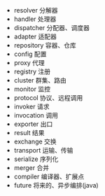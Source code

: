 - resolver    分解器
- handler     处理器
- dispatcher  分配器、调度器
- adapter     适配器
- repository  容器、仓库
- config      配置
- proxy       代理
- registry    注册
- cluster     群集、路由
- monitor     监控
- protocol    协议、远程调用
- invoker     请求
- invocation  调用 
- exporter    出口
- result      结果
- exchange    交换
- transport   运输、传输
- serialize   序列化
- merger      合并
- compiler    编译器、扩展点
- future      将来的、异步编排(java)